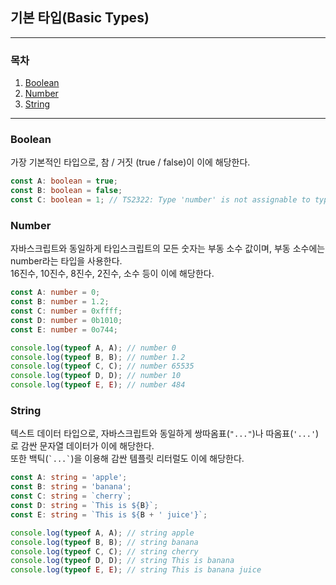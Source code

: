 ## 기본 타입(Basic Types)

___

### 목차

1. [Boolean](#Boolean)
2. [Number](#Number)
3. [String](#String)

___

### Boolean

가장 기본적인 타입으로, 참 / 거짓 (true / false)이 이에 해당한다.

````typescript
const A: boolean = true;
const B: boolean = false;
const C: boolean = 1; // TS2322: Type 'number' is not assignable to type 'boolean'.
````

### Number

자바스크립트와 동일하게 타입스크립트의 모든 숫자는 부동 소수 값이며, 부동 소수에는 number라는 타입을 사용한다.  
16진수, 10진수, 8진수, 2진수, 소수 등이 이에 해당한다.

```typescript
const A: number = 0;
const B: number = 1.2;
const C: number = 0xffff;
const D: number = 0b1010;
const E: number = 0o744;

console.log(typeof A, A); // number 0
console.log(typeof B, B); // number 1.2
console.log(typeof C, C); // number 65535
console.log(typeof D, D); // number 10
console.log(typeof E, E); // number 484
```

### String

텍스트 데이터 타입으로, 자바스크립트와 동일하게 쌍따옴표(`"..."`)나 따옴표(`'...'`)로 감싼 문자열 데이터가 이에 해당한다.  
또한 백틱(`` `...` ``)을 이용해 감싼 템플릿 리터럴도 이에 해당한다.

```typescript
const A: string = 'apple';
const B: string = 'banana';
const C: string = `cherry`;
const D: string = `This is ${B}`;
const E: string = `This is ${B + ' juice'}`;

console.log(typeof A, A); // string apple
console.log(typeof B, B); // string banana
console.log(typeof C, C); // string cherry
console.log(typeof D, D); // string This is banana
console.log(typeof E, E); // string This is banana juice
```